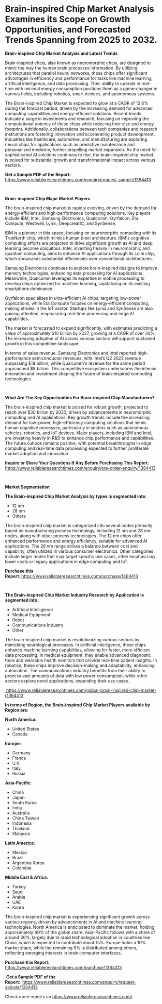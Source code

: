 <p><h1>Brain-inspired Chip Market Analysis Examines its Scope on Growth Opportunities, and Forecasted Trends Spanning from 2025 to 2032.</h1></p><p><strong>Brain-inspired Chip Market Analysis and Latest Trends</strong></p>
<p><p>Brain-inspired chips, also known as neuromorphic chips, are designed to mimic the way the human brain processes information. By utilizing architectures that parallel neural networks, these chips offer significant advantages in efficiency and performance for tasks like machine learning, artificial intelligence, and data processing. Their ability to operate in real-time with minimal energy consumption positions them as a game-changer in various fields, including robotics, smart devices, and autonomous systems.</p><p>The Brain-inspired Chip Market is expected to grow at a CAGR of 12.6% during the forecast period, driven by the increasing demand for advanced computing capabilities and energy-efficient solutions. Recent trends indicate a surge in investments and research, focusing on improving the computational potency of these chips while reducing their size and energy footprint. Additionally, collaborations between tech companies and research institutions are fostering innovation and accelerating product development. Industries like healthcare, automotive, and manufacturing are exploring neural chips for applications such as predictive maintenance and personalized medicine, further propelling market expansion. As the need for sophisticated AI solutions continues to rise, the brain-inspired chip market is poised for substantial growth and transformational impact across various sectors.</p></p>
<p><strong>Get a Sample PDF of the Report:&nbsp;</strong> <a href="https://www.reliableresearchtimes.com/enquiry/request-sample/1364413?utm_campaign=3060&utm_medium=2&utm_source=Github&utm_content=ia&utm_term=07042025&utm_id=brain-inspired-chip">https://www.reliableresearchtimes.com/enquiry/request-sample/1364413</a></p>
<p>&nbsp;</p>
<p><strong>Brain-inspired Chip Major Market Players</strong></p>
<p><p>The brain-inspired chip market is rapidly evolving, driven by the demand for energy-efficient and high-performance computing solutions. Key players include IBM, Intel, Samsung Electronics, Qualcomm, Gyrfalcon, Eta Compute, Westwell, Lynxi, DeepcreatIC, and SynSense. </p><p>IBM is a pioneer in this space, focusing on neuromorphic computing with its TrueNorth chip, which mimics human brain architecture. IBM's cognitive computing efforts are projected to drive significant growth as AI and deep learning become ubiquitous. Intel, investing heavily in neuromorphic and quantum computing, aims to enhance AI applications through its Loihi chip, which showcases substantial efficiencies over conventional architectures. </p><p>Samsung Electronics continues to explore brain-inspired designs to improve memory technologies, enhancing data processing for AI applications. Meanwhile, Qualcomm leverages its expertise in mobile processing to develop chips optimized for machine learning, capitalizing on its existing smartphone dominance.</p><p>Gyrfalcon specializes in ultra-efficient AI chips, targeting low-power applications, while Eta Compute focuses on energy-efficient computing, making strides in the IoT sector. Startups like Lynxi and SynSense are also gaining attention, emphasizing real-time processing and edge AI capabilities.</p><p>The market is forecasted to expand significantly, with estimates predicting a value of approximately $10 billion by 2027, growing at a CAGR of over 30%. The increasing adoption of AI across various sectors will support sustained growth in this competitive landscape.</p><p>In terms of sales revenue, Samsung Electronics and Intel reported high-performance semiconductor revenues, with Intel’s Q2 2023 revenue surpassing $18 billion, while Qualcomm's revenue for the same period approached $8 billion. This competitive ecosystem underscores the intense innovation and investment shaping the future of brain-inspired computing technologies.</p></p>
<p>&nbsp;</p>
<p><strong>What Are The Key Opportunities For Brain-inspired Chip Manufacturers?</strong></p>
<p><p>The brain-inspired chip market is poised for robust growth, projected to reach over $30 billion by 2030, driven by advancements in neuromorphic computing and AI applications. Key growth trends include the increasing demand for low-power, high-efficiency computing solutions that mimic human cognitive processes, particularly in sectors such as autonomous vehicles, robotics, and IoT devices. Major players, including IBM and Intel, are investing heavily in R&D to enhance chip performance and capabilities. The future outlook remains positive, with potential breakthroughs in edge computing and real-time data processing expected to further proliferate market adoption and innovation.</p></p>
<p><strong>Inquire or Share Your Questions If Any Before Purchasing This Report:</strong> <a href="https://www.reliableresearchtimes.com/enquiry/pre-order-enquiry/1364413?utm_campaign=3060&utm_medium=2&utm_source=Github&utm_content=ia&utm_term=07042025&utm_id=brain-inspired-chip">https://www.reliableresearchtimes.com/enquiry/pre-order-enquiry/1364413</a></p>
<p>&nbsp;</p>
<p><strong>Market Segmentation</strong></p>
<p><strong>The Brain-inspired Chip Market Analysis by types is segmented into:</strong></p>
<p><ul><li>12 nm</li><li>28 nm</li><li>Others</li></ul></p>
<p><p>The brain-inspired chip market is categorized into several nodes primarily based on manufacturing process technology, including 12 nm and 28 nm nodes, along with other process technologies. The 12 nm chips offer enhanced performance and energy efficiency, suitable for advanced AI applications. The 28 nm range strikes a balance between cost and capability, often utilized in various consumer electronics. Other categories include larger nodes that may target specific use cases, often emphasizing lower costs or legacy applications in edge computing and IoT.</p></p>
<p><strong>Purchase this Report:&nbsp;</strong><a href="https://www.reliableresearchtimes.com/purchase/1364413?utm_campaign=3060&utm_medium=2&utm_source=Github&utm_content=ia&utm_term=07042025&utm_id=brain-inspired-chip">https://www.reliableresearchtimes.com/purchase/1364413</a></p>
<p>&nbsp;</p>
<p><strong>The Brain-inspired Chip Market Industry Research by Application is segmented into:</strong></p>
<p><ul><li>Artificial Intelligence</li><li>Medical Equipment</li><li>Robot</li><li>Communications Industry</li><li>Other</li></ul></p>
<p><p>The brain-inspired chip market is revolutionizing various sectors by mimicking neurological processes. In artificial intelligence, these chips enhance machine learning capabilities, allowing for faster, more efficient data processing. In medical equipment, they enable advanced diagnostic tools and wearable health monitors that provide real-time patient insights. In robotics, these chips improve decision-making and adaptability, enhancing automation. The communications industry benefits from their ability to process vast amounts of data with low power consumption, while other sectors explore novel applications, expanding their use cases.</p></p>
<p><a href="https://www.reliableresearchtimes.com/global-brain-inspired-chip-market-r1364413?utm_campaign=3060&utm_medium=2&utm_source=Github&utm_content=ia&utm_term=07042025&utm_id=brain-inspired-chip">&nbsp;https://www.reliableresearchtimes.com/global-brain-inspired-chip-market-r1364413</a></p>
<p><strong>In terms of Region, the Brain-inspired Chip Market Players available by Region are:</strong></p>
<p>
    <p> <strong> North America: </strong>
        <ul>
            <li>United States</li>
            <li>Canada</li>
        </ul>
        </p> 
    <p> <strong> Europe: </strong>
        <ul>
            <li>Germany</li>
            <li>France</li>
            <li>U.K.</li>
            <li>Italy</li>
            <li>Russia</li>
        </ul>
        </p> 
    <p> <strong> Asia-Pacific: </strong>
        <ul>
            <li>China</li>
            <li>Japan</li>
            <li>South Korea</li>
            <li>India</li>
            <li>Australia</li>
            <li>China Taiwan</li>
            <li>Indonesia</li>
            <li>Thailand</li>
            <li>Malaysia</li>
        </ul>
        </p> 
    <p> <strong> Latin America: </strong>
        <ul>
            <li>Mexico</li>
            <li>Brazil</li>
            <li>Argentina Korea</li>
            <li>Colombia</li>
        </ul>
        </p> 
    <p> <strong> Middle East & Africa: </strong>
        <ul>
            <li>Turkey</li>
            <li>Saudi</li>
            <li>Arabia</li>
            <li>UAE</li>
            <li>Korea</li>
        </ul>
    </p>
    </p>
<p><p>The brain-inspired chip market is experiencing significant growth across various regions, driven by advancements in AI and machine learning technologies. North America is anticipated to dominate the market, holding approximately 40% of the global share. Asia-Pacific follows with a share of around 30%, largely due to rapid technological adoption in countries like China, which is expected to contribute about 15%. Europe holds a 10% market share, while the remaining 5% is distributed among others, reflecting emerging interests in brain-computer interfaces.</p></p>
<p><strong>Purchase this Report: </strong><a href="https://www.reliableresearchtimes.com/purchase/1364413?utm_campaign=3060&utm_medium=2&utm_source=Github&utm_content=ia&utm_term=07042025&utm_id=brain-inspired-chip">https://www.reliableresearchtimes.com/purchase/1364413</a></p>
<p>&nbsp;<strong>Get a Sample PDF of the Report:&nbsp;&nbsp;</strong><a href="https://www.reliableresearchtimes.com/enquiry/request-sample/1364413?utm_campaign=3060&utm_medium=2&utm_source=Github&utm_content=ia&utm_term=07042025&utm_id=brain-inspired-chip">https://www.reliableresearchtimes.com/enquiry/request-sample/1364413</a></p>
<p><strong></strong></p>
<p>Check more reports on <a href="https://www.reliableresearchtimes.com/?utm_campaign=3060&utm_medium=2&utm_source=Github&utm_content=ia&utm_term=07042025&utm_id=brain-inspired-chip">https://www.reliableresearchtimes.com/</a></p>